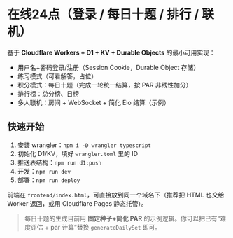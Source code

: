 # 在线24点（登录 / 每日十题 / 排行 / 联机）

基于 **Cloudflare Workers + D1 + KV + Durable Objects** 的最小可用实现：

- 用户名+密码登录/注册（Session Cookie，Durable Object 存储）
- 练习模式（可看解答，占位）
- 积分模式：每日十题（完成一轮统一结算，按 PAR 非线性加分）
- 排行榜：总分榜、日榜
- 多人联机：房间 + WebSocket + 简化 Elo 结算（示例）

## 快速开始

1. 安装 wrangler：`npm i -D wrangler typescript`
2. 初始化 D1/KV，填好 `wrangler.toml` 里的 ID
3. 推送表结构：`npm run d1:push`
4. 开发：`npm run dev`
5. 部署：`npm run deploy`

前端在 `frontend/index.html`，可直接放到同一个域名下（推荐把 HTML 也交给 Worker 返回，或用 Cloudflare Pages 静态托管）。

> 每日十题的生成目前用 **固定种子+简化 PAR** 的示例逻辑。你可以把已有“难度评估 + par 计算”替换 `generateDailySet` 即可。

